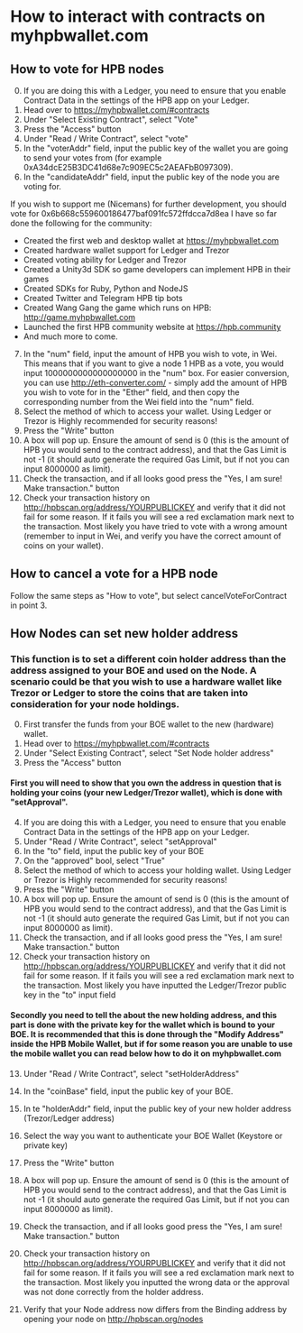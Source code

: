# How to interact with contracts on myhpbwallet.com


## How to vote for HPB nodes
0. If you are doing this with a Ledger, you need to ensure that you enable Contract Data in the settings of the HPB app on your Ledger.
1. Head over to https://myhpbwallet.com/#contracts
2. Under "Select Existing Contract", select "Vote"
3. Press the "Access" button
4. Under "Read / Write Contract", select "vote"
5. In the "voterAddr" field, input the public key of the wallet you are going to send your votes from (for example 0xA34dcE25B3DC41d68e7c909EC5c2AEAFbB097309).
6. In the "candidateAddr" field, input the public key of the node you are voting for.

If you wish to support me (Nicemans) for further development, you should vote for 0x6b668c559600186477baf091fc572ffdcca7d8ea
I have so far done the following for the community:
* Created the first web and desktop wallet at https://myhpbwallet.com
* Created hardware wallet support for Ledger and Trezor
* Created voting ability for Ledger and Trezor
* Created a Unity3d SDK so game developers can implement HPB in their games
* Created SDKs for Ruby, Python and NodeJS
* Created Twitter and Telegram HPB tip bots
* Created Wang Gang the game which runs on HPB: http://game.myhpbwallet.com
* Launched the first HPB community website at https://hpb.community
* And much more to come.


7. In the "num" field, input the amount of HPB you wish to vote, in Wei. This means that if you want to give a node 1 HPB as a vote, you would input 1000000000000000000 in the "num" box. For easier conversion, you can use http://eth-converter.com/ - simply add the amount of HPB you wish to vote for in the "Ether" field, and then copy the corresponding number from the Wei field into the "num" field.
8. Select the method of which to access your wallet. Using Ledger or Trezor is Highly recommended for security reasons!
9. Press the "Write" button
10. A box will pop up. Ensure the amount of send is 0 (this is the amount of HPB you would send to the contract address), and that the Gas Limit is not -1 (it should auto generate the required Gas Limit, but if not you can input 8000000 as limit).
11. Check the transaction, and if all looks good press the "Yes, I am sure! Make transaction." button
12. Check your transaction history on http://hpbscan.org/address/YOURPUBLICKEY and verify that it did not fail for some reason. If it fails you will see a red exclamation mark next to the transaction. Most likely you have tried to vote with a wrong amount (remember to input in Wei, and verify you have the correct amount of coins on your wallet).


## How to cancel a vote for a HPB node
Follow the same steps as "How to vote", but select cancelVoteForContract in point 3.



## How Nodes can set new holder address
### This function is to set a different coin holder address than the address assigned to your BOE and used on the Node. A  scenario could be that you wish to use a hardware wallet like Trezor or Ledger to store the coins that are taken into consideration for your node holdings.

0. First transfer the funds from your BOE wallet to the new (hardware) wallet.
1. Head over to https://myhpbwallet.com/#contracts
2. Under "Select Existing Contract", select "Set Node holder address"
3. Press the "Access" button


#### First you will need to show that you own the address in question that is holding your coins (your new Ledger/Trezor wallet), which is done with "setApproval".
4. If you are doing this with a Ledger, you need to ensure that you enable Contract Data in the settings of the HPB app on your Ledger.
5. Under "Read / Write Contract", select "setApproval"
6. In the "to" field, input the public key of your BOE
7. On the "approved" bool, select "True"
8. Select the method of which to access your holding wallet. Using Ledger or Trezor is Highly recommended for security reasons!
9. Press the "Write" button
10. A box will pop up. Ensure the amount of send is 0 (this is the amount of HPB you would send to the contract address), and that the Gas Limit is not -1 (it should auto generate the required Gas Limit, but if not you can input 8000000 as limit).
11. Check the transaction, and if all looks good press the "Yes, I am sure! Make transaction." button
12. Check your transaction history on http://hpbscan.org/address/YOURPUBLICKEY and verify that it did not fail for some reason. If it fails you will see a red exclamation mark next to the transaction. Most likely you have inputted the Ledger/Trezor public key in the "to" input field


#### Secondly you need to tell the about the new holding address, and this part is done with the private key for the wallet which is bound to your BOE. It is recommended that this is done through the "Modify Address" inside the HPB Mobile Wallet, but if for some reason you are unable to use the mobile wallet you can read below how to do it on myhpbwallet.com
13. Under "Read / Write Contract", select "setHolderAddress"
14. In the "coinBase" field, input the public key of your BOE.
15. In te "holderAddr" field, input the public key of your new holder address (Trezor/Ledger address)
16. Select the way you want to authenticate your BOE Wallet (Keystore or private key)
17. Press the "Write" button
18. A box will pop up. Ensure the amount of send is 0 (this is the amount of HPB you would send to the contract address), and that the Gas Limit is not -1 (it should auto generate the required Gas Limit, but if not you can input 8000000 as limit).
19. Check the transaction, and if all looks good press the "Yes, I am sure! Make transaction." button
20. Check your transaction history on http://hpbscan.org/address/YOURPUBLICKEY and verify that it did not fail for some reason. If it fails you will see a red exclamation mark next to the transaction. Most likely you inputted the wrong data or the approval was not done correctly from the holder address.

21. Verify that your Node address now differs from the Binding address by opening your node on http://hpbscan.org/nodes
